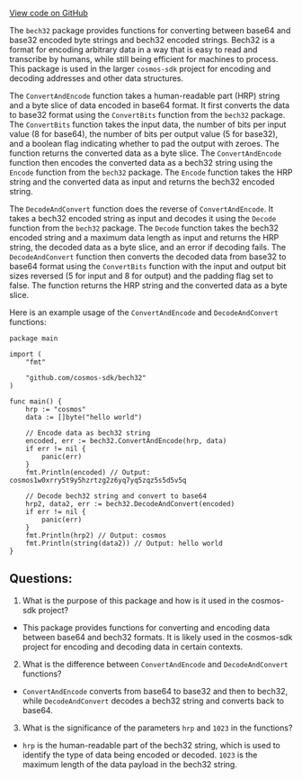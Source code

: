 [View code on GitHub](https://github.com/cosmos/cosmos-sdk.git/types/bech32/bech32.go)

The `bech32` package provides functions for converting between base64 and base32 encoded byte strings and bech32 encoded strings. Bech32 is a format for encoding arbitrary data in a way that is easy to read and transcribe by humans, while still being efficient for machines to process. This package is used in the larger `cosmos-sdk` project for encoding and decoding addresses and other data structures.

The `ConvertAndEncode` function takes a human-readable part (HRP) string and a byte slice of data encoded in base64 format. It first converts the data to base32 format using the `ConvertBits` function from the `bech32` package. The `ConvertBits` function takes the input data, the number of bits per input value (8 for base64), the number of bits per output value (5 for base32), and a boolean flag indicating whether to pad the output with zeroes. The function returns the converted data as a byte slice. The `ConvertAndEncode` function then encodes the converted data as a bech32 string using the `Encode` function from the `bech32` package. The `Encode` function takes the HRP string and the converted data as input and returns the bech32 encoded string.

The `DecodeAndConvert` function does the reverse of `ConvertAndEncode`. It takes a bech32 encoded string as input and decodes it using the `Decode` function from the `bech32` package. The `Decode` function takes the bech32 encoded string and a maximum data length as input and returns the HRP string, the decoded data as a byte slice, and an error if decoding fails. The `DecodeAndConvert` function then converts the decoded data from base32 to base64 format using the `ConvertBits` function with the input and output bit sizes reversed (5 for input and 8 for output) and the padding flag set to false. The function returns the HRP string and the converted data as a byte slice.

Here is an example usage of the `ConvertAndEncode` and `DecodeAndConvert` functions:

```
package main

import (
	"fmt"

	"github.com/cosmos-sdk/bech32"
)

func main() {
	hrp := "cosmos"
	data := []byte("hello world")

	// Encode data as bech32 string
	encoded, err := bech32.ConvertAndEncode(hrp, data)
	if err != nil {
		panic(err)
	}
	fmt.Println(encoded) // Output: cosmos1w0xrry5t9y5hzrtzg2z6yq7yq5zqz5s5d5v5q

	// Decode bech32 string and convert to base64
	hrp2, data2, err := bech32.DecodeAndConvert(encoded)
	if err != nil {
		panic(err)
	}
	fmt.Println(hrp2) // Output: cosmos
	fmt.Println(string(data2)) // Output: hello world
}
```
## Questions: 
 1. What is the purpose of this package and how is it used in the cosmos-sdk project?
- This package provides functions for converting and encoding data between base64 and bech32 formats. It is likely used in the cosmos-sdk project for encoding and decoding data in certain contexts.

2. What is the difference between `ConvertAndEncode` and `DecodeAndConvert` functions?
- `ConvertAndEncode` converts from base64 to base32 and then to bech32, while `DecodeAndConvert` decodes a bech32 string and converts back to base64.

3. What is the significance of the parameters `hrp` and `1023` in the functions?
- `hrp` is the human-readable part of the bech32 string, which is used to identify the type of data being encoded or decoded. `1023` is the maximum length of the data payload in the bech32 string.